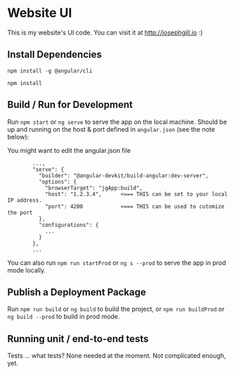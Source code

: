 # Website UI

This is my website's UI code. You can visit it at http://josephgill.io :)

## Install Dependencies 

`npm install -g @angular/cli`

`npm install`

## Build / Run for Development

Run `npm start` or `ng serve` to serve the app on the local machine.
Should be up and running on the host & port defined in `angular.json` (see the note below):

You might want to edit the angular.json file
```
        ...,
        "serve": {
          "builder": "@angular-devkit/build-angular:dev-server",
          "options": {
            "browserTarget": "jgApp:build",
            "host": "1.2.3.4",      <=== THIS can be set to your local IP address.
            "port": 4200            <=== THIS can be used to cutomize the port
          },
          "configurations": {
            ...
          }
        },
        ...
```
You can also run `npm run startProd` or `ng s --prod` to serve the app in prod mode locally.

## Publish a Deployment Package

Run `npm run build` or `ng build` to build the project, or `npm run buildProd` or `ng build --prod` to build in prod mode.

## Running unit / end-to-end tests

Tests ... what tests? 
None needed at the moment. Not complicated enough, yet.
